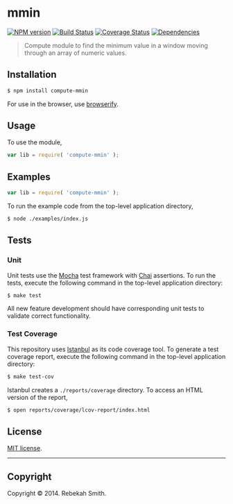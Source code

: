 mmin
===
[![NPM version][npm-image]][npm-url] [![Build Status][travis-image]][travis-url] [![Coverage Status][coveralls-image]][coveralls-url] [![Dependencies][dependencies-image]][dependencies-url]

> Compute module to find the minimum value in a window moving through an array of numeric values.


## Installation

``` bash
$ npm install compute-mmin
```

For use in the browser, use [browserify](https://github.com/substack/node-browserify).


## Usage

To use the module,

``` javascript
var lib = require( 'compute-mmin' );
```


## Examples

``` javascript
var lib = require( 'compute-mmin' );
```

To run the example code from the top-level application directory,

``` bash
$ node ./examples/index.js
```


## Tests

### Unit

Unit tests use the [Mocha](http://visionmedia.github.io/mocha) test framework with [Chai](http://chaijs.com) assertions. To run the tests, execute the following command in the top-level application directory:

``` bash
$ make test
```

All new feature development should have corresponding unit tests to validate correct functionality.


### Test Coverage

This repository uses [Istanbul](https://github.com/gotwarlost/istanbul) as its code coverage tool. To generate a test coverage report, execute the following command in the top-level application directory:

``` bash
$ make test-cov
```

Istanbul creates a `./reports/coverage` directory. To access an HTML version of the report,

``` bash
$ open reports/coverage/lcov-report/index.html
```


## License

[MIT license](http://opensource.org/licenses/MIT). 


---
## Copyright

Copyright &copy; 2014. Rebekah Smith.


[npm-image]: http://img.shields.io/npm/v/compute-mmin.svg
[npm-url]: https://npmjs.org/package/compute-mmin

[travis-image]: http://img.shields.io/travis/compute-io//master.svg
[travis-url]: https://travis-ci.org/compute-io/

[coveralls-image]: https://img.shields.io/coveralls/compute-io//master.svg
[coveralls-url]: https://coveralls.io/r/compute-io/?branch=master

[dependencies-image]: http://img.shields.io/david/compute-io/.svg
[dependencies-url]: https://david-dm.org/compute-io/

[dev-dependencies-image]: http://img.shields.io/david/dev/compute-io/.svg
[dev-dependencies-url]: https://david-dm.org/dev/compute-io/

[github-issues-image]: http://img.shields.io/github/issues/compute-io/.svg
[github-issues-url]: https://github.com/compute-io//issues